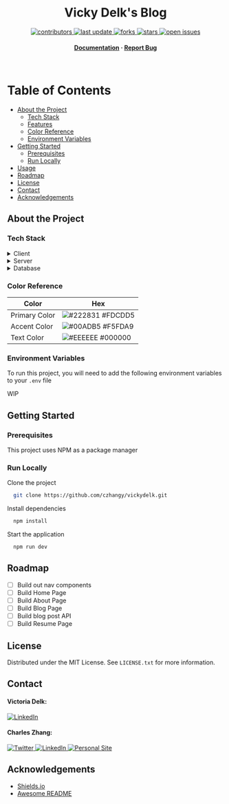 <div align="center">

<!-- Title -->

<h1>Vicky Delk's Blog</h1>

<!-- Badges -->

<p>
  <a href="https://github.com/czhangy/vickydelk/graphs/contributors">
    <img src="https://img.shields.io/github/contributors/czhangy/vickydelk" alt="contributors" />
  </a>
  <a href="">
    <img src="https://img.shields.io/github/last-commit/czhangy/vickydelk" alt="last update" />
  </a>
  <a href="https://github.com/czhangy/vickydelk/network/members">
    <img src="https://img.shields.io/github/forks/czhangy/vickydelk" alt="forks" />
  </a>
  <a href="https://github.com/czhangy/vickydelk/stargazers">
    <img src="https://img.shields.io/github/stars/czhangy/vickydelk" alt="stars" />
  </a>
  <a href="https://github.com/czhangy/vickydelk/issues/">
    <img src="https://img.shields.io/github/issues/czhangy/vickydelk" alt="open issues" />
</p>
<h4>
    <a href="https://github.com/czhangy/vickydelk">Documentation</a>
  <span> · </span>
    <a href="https://github.com/czhangy/vickydelk/issues/">Report Bug</a>
  </h4>

</div>

<br />

<!-- Table of Contents -->

# Table of Contents

-   [About the Project](#about-the-project)
    -   [Tech Stack](#tech-stack)
    -   [Features](#features)
    -   [Color Reference](#color-reference)
    -   [Environment Variables](#environment-variables)
-   [Getting Started](#getting-started)
    -   [Prerequisites](#prerequisites)
    -   [Run Locally](#run-locally)
-   [Usage](#usage)
-   [Roadmap](#roadmap)
-   [License](#license)
-   [Contact](#contact)
-   [Acknowledgements](#acknowledgements)

<!-- About the Project -->

## About the Project

<!-- Tech Stack -->

### Tech Stack

<details>
  <summary>Client</summary>
  <ul>
    <li><a href="https://nextjs.org/"><img src="https://img.shields.io/badge/NextJS-black?style=for-the-badge&logo=next.js&logoColor=white" alt="NextJS" /></a></li>
    <li><a href="https://reactjs.org/"><img src="https://img.shields.io/badge/reactjs-%2320232a.svg?style=for-the-badge&logo=react&logoColor=%2361DAFB" alt="ReactJS" /></a></li>
    <li><a href="https://sass-lang.com/"><img src="https://img.shields.io/badge/SASS-hotpink.svg?style=for-the-badge&logo=SASS&logoColor=white" alt="SASS" /></a></li>
  </ul>
</details>

<details>
  <summary>Server</summary>
  <ul>
    <li><a href="https://nodejs.org">Node.js</a></li>
    <li><a href="https://expressjs.com/">Express.js</a></li>
  </ul>
</details>

<details>
<summary>Database</summary>
  <ul>
    <li><a href="https://www.mongodb.com/">MongoDB</a></li>
  </ul>
</details>

<!-- Color Reference -->

### Color Reference

| Color         | Hex                                                              |
| ------------- | ---------------------------------------------------------------- |
| Primary Color | ![#222831](https://via.placeholder.com/10/FDCDD5?text=+) #FDCDD5 |
| Accent Color  | ![#00ADB5](https://via.placeholder.com/10/F5FDA9?text=+) #F5FDA9 |
| Text Color    | ![#EEEEEE](https://via.placeholder.com/10/000000?text=+) #000000 |

<!-- Env Variables -->

### Environment Variables

To run this project, you will need to add the following environment variables to your `.env` file

WIP

<!-- Getting Started -->

## Getting Started

<!-- Prerequisites -->

### Prerequisites

This project uses NPM as a package manager

<!-- Run Locally -->

### Run Locally

Clone the project

```bash
  git clone https://github.com/czhangy/vickydelk.git
```

Install dependencies

```bash
  npm install
```

Start the application

```bash
  npm run dev
```

<!-- Roadmap -->

## Roadmap

-   [ ] Build out nav components
-   [ ] Build Home Page
-   [ ] Build About Page
-   [ ] Build Blog Page
-   [ ] Build blog post API
-   [ ] Build Resume Page

## License

Distributed under the MIT License. See `LICENSE.txt` for more information.

<!-- Contact -->

## Contact

#### Victoria Delk:

<a href="https://www.linkedin.com/in/victoriadelk/">
    <img src="https://img.shields.io/badge/LinkedIn-0077B5?style=for-the-badge&logo=linkedin&logoColor=white" alt="LinkedIn" />
</a>

<br />

#### Charles Zhang:

<a href="https://twitter.com/czhangy_">
    <img src="https://img.shields.io/badge/Twitter-1DA1F2?style=for-the-badge&logo=twitter&logoColor=white" alt="Twitter" />
</a><a href="https://www.linkedin.com/in/charles-zhang-14746519b/">
    <img src="https://img.shields.io/badge/LinkedIn-0077B5?style=for-the-badge&logo=linkedin&logoColor=white" alt="LinkedIn" />
</a><a href="https://czhangy.io">
    <img src="https://img.shields.io/badge/-personal%20site-darkgrey?logo=code-review&logoColor=white&style=for-the-badge" alt="Personal Site" />
</a>

<!-- Acknowledgments -->

## Acknowledgements

-   [Shields.io](https://shields.io/)
-   [Awesome README](https://github.com/matiassingers/awesome-readme)

